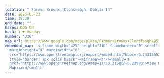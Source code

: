```yaml
---
location: " Farmer Browns, Clonskeagh, Dublin 14"
date: 2023-05-22
time: 19:30
end_date: ""
hares: DOG ON
hash: I ♥ Monday
number: "336"
map_url: https://www.google.com/maps/place/Farmer+Browns+Clonskeagh/@53.3141136,-6.2436162,17z/data=!3m1!4b1!4m6!3m5!1s0x48670fdcc06edf93:0x2ee02d25b5aa3d81!8m2!3d53.3141137!4d-6.2387507!16s%2Fg%2F11bbrp9k2f
embedded_map: '<iframe width="425" height="350" frameborder="0" scrolling="no"
  marginheight="0" marginwidth="0"
  src="https://www.openstreetmap.org/export/embed.html?bbox=-6.243136525154114%2C53.31248039513845%2C-6.236532926559449%2C53.315233379167964&amp;layer=mapnik"
  style="border: 1px solid black"></iframe><br/><small><a
  href="https://www.openstreetmap.org/#map=18/53.31386/-6.23983">View Larger
  Map</a></small>'
---
```


